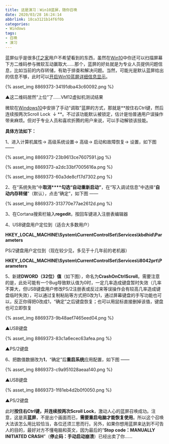 ```yaml
---
title: 这是演习：Win10蓝屏，随你召唤
date: 2020/03/28 16:24:14
abbrlink: 18ca3121b14f6f0b
categories:
- Windows
tags:
- 召唤
- 演习
---
```

蓝屏似乎是很多[IT之家](http://www.ithome.com/)用户不希望看到的东西，虽然在[Win10](http://win10.ithome.com/)中你还可以扫描屏幕下方二维码参与微软互动赢取大……那个，蓝屏的好处就是为专业人员提供问题信息，比如当前的内存转储，有助于排查和解决问题。当然，可能光是默认蓝屏给出的信息不够，此时可以[开启Win10蓝屏详细信息显示](http://www.ithome.com/html/win10/267949.htm)。

{% asset_img 8869373-34191dba43c60092.png %}

▲这二维码居然“上位”了……VM12虚拟机测试结果

微软在[Windows10](http://win10.ithome.com/)中安排了手动“调取”蓝屏的方式，那就是**按住右Ctrl键，然后连续按两次Scroll Lock  ↓ **。不过该功能默认被锁定，估计是怕普通用户误操作带来麻烦。但对于专业人员和喜欢折腾的用户来说，可以手动解锁该技能。

**具体方法如下：**

1、进入计算机属性→ 高级系统设置→ 高级→ 启动和故障恢复→ 设置，如下图 ——

{% asset_img 8869373-23b9613ce7607591.jpg %}

{% asset_img 8869373-a2dc33bf7005616a.png %}

{% asset_img 8869373-60a3de8cf17d7302.png %}

2、在“系统失败”中**取消****勾选“自动重新启动”**，在“写入调试信息”中选择“**自动内存转储**”（默认），点击“确定”，如下图 ——

{% asset_img 8869373-313770e77ae2612d.png %}

3、在Cortana搜索栏输入**regedit**，按回车键进入注册表编辑器

4、USB键盘用户定位到（适合大多数用户）

**HKEY_LOCAL_MACHINE\System\CurrentControlSet\Services\kbdhid\Parameters**

PS/2键盘用户定位到（现在较少见，多见于十几年前的老机器）

**HKEY_LOCAL_MACHINE\System\CurrentControlSet\Services\i8042prt\Parameters**

5、新建**DWORD（32位）值**（如下图），命名为**CrashOnCtrlScroll**。需要注意的是，此处可能有一个Bug导致默认值为0时，一定几率造成键盘暂时失效（几率不算大，但USB键盘用户修改PS/2注册表或反过来等误操作会有较高几率造成键盘临时失效），可以通过复制粘贴等方式把0改为1，通过屏幕键盘的手写功能也可以，反正你得把0改成1，“确定”之后键盘恢复；也可以用鼠标直接删掉该值，键盘也可立即恢复

{% asset_img 8869373-9b48aef7465eed04.png %}

▲USB键盘

{% asset_img 8869373-83c1a6ecec63afea.png %}

▲PS/2键盘

6、把数值数据改为**1**，“确定”后**重启系统**应用配置，如下图 ——

{% asset_img 8869373-c9a951028aeaa140.png %}

▲USB键盘

{% asset_img 8869373-1f81eb4d2b0f0050.png %}

▲PS/2键盘

此时**按住右Ctrl键，并连续按两次Scroll Lock**，激动人心的蓝屏召唤成功。注意，这是真**蓝屏**，不是出个画面而已，**需要重启电脑才能恢复使用**。所以这个召唤大法该怎么用比较恰当，各位还须三思而行。另外，如果你想用蓝屏来达到不可告人的目的，最好对方不懂电脑和英文，因为最后的“**Stop code：MANUALLY INITIATED CRASH**”（**停止码：手动启动崩溃**）已经出卖了你……
